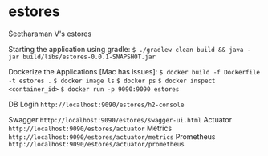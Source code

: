 # estores
Seetharaman V's estores

Starting the application using gradle:
```$ ./gradlew clean build && java -jar build/libs/estores-0.0.1-SNAPSHOT.jar```

Dockerize the Applications [Mac has issues]:
```$ docker build -f Dockerfile -t estores .```
```$ docker image ls```
```$ docker ps```
```$ docker inspect <container_id>```
```$ docker run -p 9090:9090 estores```

DB Login
`````http://localhost:9090/estores/h2-console`````

Swagger 
`````http://localhost:9090/estores/swagger-ui.html`````
Actuator 
`````http://localhost:9090/estores/actuator`````
Metrics 
`````http://localhost:9090/estores/actuator/metrics`````
Prometheus
`````http://localhost:9090/estores/actuator/prometheus`````
